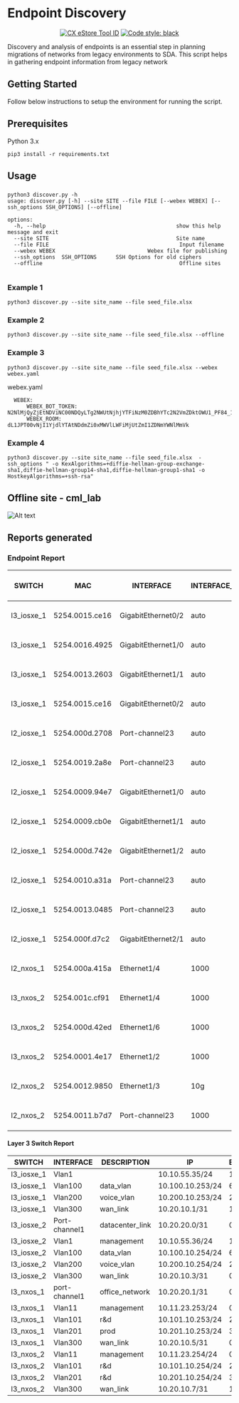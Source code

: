 # Endpoint Discovery 

<p align="center">
<a href="https://cxtools.cisco.com/cxestore/#/toolDetail/53661"><img alt="CX eStore Tool ID" src="https://img.shields.io/badge/TOOL%20ID-53661-blue"></a>
<a href="https://github.com/psf/black"><img alt="Code style: black" src="https://img.shields.io/badge/code%20style-black-000000.svg"></a>
</p>
Discovery and analysis of endpoints is an essential step in planning migrations of networks from legacy environments to SDA.
This script helps in gathering endpoint information from legacy network




## Getting Started

Follow below instructions to setup the environment for running the script.

## Prerequisites

Python 3.x

```
pip3 install -r requirements.txt 

```
## Usage

### 

```
python3 discover.py -h
usage: discover.py [-h] --site SITE --file FILE [--webex WEBEX] [--ssh_options SSH_OPTIONS] [--offline]

options:
  -h, --help                                         show this help message and exit
  --site SITE                                        Site name
  --file FILE                                         Input filename
  --webex WEBEX                             Webex file for publishing
  --ssh_options  SSH_OPTIONS      SSH Options for old ciphers
  --offline                                           Offline sites


```

### Example 1

```
python3 discover.py --site site_name --file seed_file.xlsx 

```


### Example 2

```
python3 discover.py --site site_name --file seed_file.xlsx --offline 

```

### Example 3

```
python3 discover.py --site site_name --file seed_file.xlsx --webex webex.yaml 

```

webex.yaml 

```
  WEBEX:
      WEBEX_BOT_TOKEN: N2NlMjQyZjEtNDViNC00NDQyLTg2NWUtNjhjYTFiNzM0ZDBhYTc2N2VmZDktOWU1_PF84_1ed
      WEBEX_ROOM: dL1JPT00vNjI1YjdlYTAtNDdmZi0xMWVlLWFiMjUtZmI1ZDNmYWNlMmVk
```


### Example 4

```
python3 discover.py --site site_name --file seed_file.xlsx  -ssh_options " -o KexAlgorithms=+diffie-hellman-group-exchange-sha1,diffie-hellman-group14-sha1,diffie-hellman-group1-sha1 -o HostkeyAlgorithms=+ssh-rsa"
```


## Offline site - cml_lab

![Alt text](https://imgur.com/GLCiDI2) 


## Reports generated


### Endpoint Report

 <!-- TABLE_GENERATE_START -->

| SWITCH     | MAC            | INTERFACE          | INTERFACE_SPEED | INTERFACE_TYPE | VLAN | IP          | VENDOR           | CDP_PLATFORM | CDP_HOSTNAME | STATIC IP or DHCP | Cisco Comments | Customer Comments | Post-Migration-IP | Critical Endpoint |
|------------|----------------|--------------------|-----------------|----------------|------|-------------|------------------|--------------|--------------|-------------------|----------------|-------------------|-------------------|-------------------|
| l3_iosxe_1 | 5254.0015.ce16 | GigabitEthernet0/2 | auto            | trunk          | 1    | 10.10.55.1  | Vendor Not Found |              |              |                   |                |                   |                   |                   |
| l3_iosxe_1 | 5254.0016.4925 | GigabitEthernet1/0 | auto            | 100            | 100  | 10.100.10.6 | Vendor Not Found |              |              |                   |                |                   |                   |                   |
| l3_iosxe_1 | 5254.0013.2603 | GigabitEthernet1/1 | auto            | 200            | 200  | 10.200.10.3 | Vendor Not Found |              |              |                   |                |                   |                   |                   |
| l3_iosxe_1 | 5254.0015.ce16 | GigabitEthernet0/2 | auto            | trunk          | 300  | 10.20.10.0  | Vendor Not Found |              |              |                   |                |                   |                   |                   |
| l2_iosxe_1 | 5254.000d.2708 | Port-channel23     | auto            | trunk          | 1    |             | Vendor Not Found |              |              |                   |                |                   |                   |                   |
| l2_iosxe_1 | 5254.0019.2a8e | Port-channel23     | auto            | trunk          | 1    |             | Vendor Not Found |              |              |                   |                |                   |                   |                   |
| l2_iosxe_1 | 5254.0009.94e7 | GigabitEthernet1/0 | auto            | 100            | 100  | 10.100.10.3 | Vendor Not Found |              |              |                   |                |                   |                   |                   |
| l2_iosxe_1 | 5254.0009.cb0e | GigabitEthernet1/1 | auto            | 100            | 100  | 10.100.10.4 | Vendor Not Found |              |              |                   |                |                   |                   |                   |
| l2_iosxe_1 | 5254.000d.742e | GigabitEthernet1/2 | auto            | 100            | 100  | 10.100.10.5 | Vendor Not Found |              |              |                   |                |                   |                   |                   |
| l2_iosxe_1 | 5254.0010.a31a | Port-channel23     | auto            | trunk          | 100  | 10.100.10.7 | Vendor Not Found |              |              |                   |                |                   |                   |                   |
| l2_iosxe_1 | 5254.0013.0485 | Port-channel23     | auto            | trunk          | 100  | 10.100.10.8 | Vendor Not Found |              |              |                   |                |                   |                   |                   |
| l2_iosxe_1 | 5254.000f.d7c2 | GigabitEthernet2/1 | auto            | 200            | 200  | 10.200.10.2 | Vendor Not Found |              |              |                   |                |                   |                   |                   |
| l2_nxos_1  | 5254.000a.415a | Ethernet1/4        | 1000            | 200            | 200  | 10.200.10.6 | Vendor Not Found |              |              |                   |                |                   |                   |                   |
| l3_nxos_2  | 5254.001c.cf91 | Ethernet1/4        | 1000            | 101            | 101  | 10.101.10.2 | Vendor Not Found |              |              |                   |                |                   |                   |                   |
| l3_nxos_2  | 5254.000d.42ed | Ethernet1/6        | 1000            | 201            | 201  | 10.201.10.3 | Vendor Not Found |              |              |                   |                |                   |                   |                   |
| l3_nxos_2  | 5254.0001.4e17 | Ethernet1/2        | 1000            | trunk          | 300  | 10.20.10.6  | Vendor Not Found |              |              |                   |                |                   |                   |                   |
| l2_nxos_2  | 5254.0012.9850 | Ethernet1/3        | 10g             | full           | 1    |             | Vendor Not Found |              |              |                   |                |                   |                   |                   |
| l2_nxos_2  | 5254.0011.b7d7 | Port-channel23     | 1000            | trunk          | 101  | 10.101.10.4 | Vendor Not Found |              |              |                   |                |                   |                   |                   |


<!-- TABLE_GENERATE_END -->


#### Layer 3 Switch Report


| SWITCH     | INTERFACE     | DESCRIPTION     | IP               | ENDPOINT_COUNT |
|------------|---------------|-----------------|------------------|----------------|
| l3_iosxe_1 | Vlan1         |                 | 10.10.55.35/24   | 1              |
| l3_iosxe_1 | Vlan100       | data_vlan       | 10.100.10.253/24 | 6              |
| l3_iosxe_1 | Vlan200       | voice_vlan      | 10.200.10.253/24 | 2              |
| l3_iosxe_1 | Vlan300       | wan_link        | 10.20.10.1/31    | 1              |
| l3_iosxe_2 | Port-channel1 | datacenter_link | 10.20.20.0/31    | 0              |
| l3_iosxe_2 | Vlan1         | management      | 10.10.55.36/24   | 1              |
| l3_iosxe_2 | Vlan100       | data_vlan       | 10.100.10.254/24 | 6              |
| l3_iosxe_2 | Vlan200       | voice_vlan      | 10.200.10.254/24 | 2              |
| l3_iosxe_2 | Vlan300       | wan_link        | 10.20.10.3/31    | 0              |
| l3_nxos_1  | port-channel1 | office_network  | 10.20.20.1/31    | 0              |
| l3_nxos_1  | Vlan11        | management      | 10.11.23.253/24  | 0              |
| l3_nxos_1  | Vlan101       | r&d             | 10.101.10.253/24 | 2              |
| l3_nxos_1  | Vlan201       | prod            | 10.201.10.253/24 | 3              |
| l3_nxos_1  | Vlan300       | wan_link        | 10.20.10.5/31    | 0              |
| l3_nxos_2  | Vlan11        | management      | 10.11.23.254/24  | 0              |
| l3_nxos_2  | Vlan101       | r&d             | 10.101.10.254/24 | 2              |
| l3_nxos_2  | Vlan201       | r&d             | 10.201.10.254/24 | 3              |
| l3_nxos_2  | Vlan300       | wan_link        | 10.20.10.7/31    | 1              |

